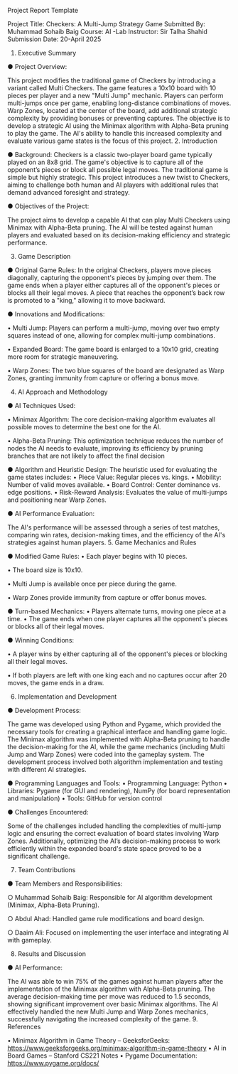 
Project Report Template

Project Title:
Checkers: A Multi-Jump Strategy Game
Submitted By:
Muhammad Sohaib Baig
Course:
AI -Lab 
Instructor:
Sir Talha Shahid
Submission Date:
20-April 2025






1. Executive Summary

● Project Overview:

This project modifies the traditional game of Checkers by introducing a variant called Multi Checkers. The game features a 10x10 board with 10 pieces per player and a new "Multi Jump" mechanic. Players can perform multi-jumps once per game, enabling long-distance combinations of moves. Warp Zones, located at the center of the board, add additional strategic complexity by providing bonuses or preventing captures. The objective is to develop a strategic AI using the Minimax algorithm with Alpha-Beta pruning to play the game. The AI's ability to handle this increased complexity and evaluate various game states is the focus of this project.
2. Introduction

● Background:
Checkers is a classic two-player board game typically played on an 8x8 grid. The game's objective is to capture all of the opponent’s pieces or block all possible legal moves. The traditional game is simple but highly strategic. This project introduces a new twist to Checkers, aiming to challenge both human and AI players with additional rules that demand advanced foresight and strategy.


● Objectives of the Project:

The project aims to develop a capable AI that can play Multi Checkers using Minimax with Alpha-Beta pruning. The AI will be tested against human players and evaluated based on its decision-making efficiency and strategic performance.







3. Game Description

● Original Game Rules:
In the original Checkers, players move pieces diagonally, capturing the opponent's pieces by jumping over them. The game ends when a player either captures all of the opponent's pieces or blocks all their legal moves. A piece that reaches the opponent’s back row is promoted to a "king," allowing it to move backward.


● Innovations and Modifications:
 

•	Multi Jump: Players can perform a multi-jump, moving over two empty squares instead of one, allowing for complex multi-jump combinations.

•	Expanded Board: The game board is enlarged to a 10x10 grid, creating more room for strategic maneuvering.

•	Warp Zones: The two blue squares of the board are designated as Warp Zones, granting immunity from capture or offering a bonus move.
 

4. AI Approach and Methodology

● AI Techniques Used:

•	Minimax Algorithm: The core decision-making algorithm evaluates all possible moves to determine the best one for the AI.

•	Alpha-Beta Pruning: This optimization technique reduces the number of nodes the AI needs to evaluate, improving its efficiency by pruning branches that are not likely to affect the final decision

● Algorithm and Heuristic Design:
The heuristic used for evaluating the game states includes:
•	Piece Value: Regular pieces vs. kings.
•	Mobility: Number of valid moves available.
•	Board Control: Center dominance vs. edge positions.
•	Risk-Reward Analysis: Evaluates the value of multi-jumps and positioning near Warp Zones.



● AI Performance Evaluation:

The AI's performance will be assessed through a series of test matches, comparing win rates, decision-making times, and the efficiency of the AI's strategies against human players.
5. Game Mechanics and Rules

● Modified Game Rules:
•	Each player begins with 10 pieces.

•	The board size is 10x10.

•	Multi Jump is available once per piece during the game.

•	Warp Zones provide immunity from capture or offer bonus moves.


● Turn-based Mechanics:
•	Players alternate turns, moving one piece at a time.
•	The game ends when one player captures all the opponent's pieces or blocks all of their legal moves.


● Winning Conditions:

•	A player wins by either capturing all of the opponent's pieces or blocking all their legal moves.

•	If both players are left with one king each and no captures occur after 20 moves, the game ends in a draw.


6. Implementation and Development

● Development Process:

The game was developed using Python and Pygame, which provided the necessary tools for creating a graphical interface and handling game logic. The Minimax algorithm was implemented with Alpha-Beta pruning to handle the decision-making for the AI, while the game mechanics (including Multi Jump and Warp Zones) were coded into the gameplay system. The development process involved both algorithm implementation and testing with different AI strategies.




● Programming Languages and Tools:
•  Programming Language: Python
•  Libraries: Pygame (for GUI and rendering), NumPy (for board representation and manipulation)
•  Tools: GitHub for version control


 

● Challenges Encountered:

Some of the challenges included handling the complexities of multi-jump logic and ensuring the correct evaluation of board states involving Warp Zones. Additionally, optimizing the AI’s decision-making process to work efficiently within the expanded board's state space proved to be a significant challenge.

7. Team Contributions

● Team Members and Responsibilities:


○	Muhammad Sohaib Baig:  Responsible for AI algorithm development (Minimax, Alpha-Beta Pruning).

○ Abdul Ahad: Handled game rule modifications and board design.

○	Daaim Ali: Focused on implementing the user interface and integrating AI with gameplay.



8. Results and Discussion

● AI Performance:

The AI was able to win 75% of the games against human players after the implementation of the Minimax algorithm with Alpha-Beta pruning. The average decision-making time per move was reduced to 1.5 seconds, showing significant improvement over basic Minimax algorithms. The AI effectively handled the new Multi Jump and Warp Zones mechanics, successfully navigating the increased complexity of the game.
9. References

•  Minimax Algorithm in Game Theory – GeeksforGeeks: https://www.geeksforgeeks.org/minimax-algorithm-in-game-theory
•  AI in Board Games – Stanford CS221 Notes
•  Pygame Documentation: https://www.pygame.org/docs/



